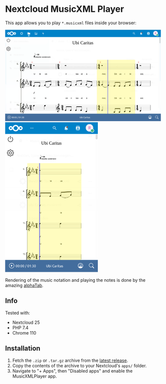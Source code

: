 # Nextcloud MusicXML Player

This app allows you to play `*.musicxml` files inside your browser:

<img src="img/screenshot1.png" width="800">

<img src="img/screenshot2.png" width="300">

Rendering of the music notation and playing the notes is done by the amazing
[alphaTab](https://www.alphatab.net/).

## Info

Tested with:

*  Nextcloud 25
*  PHP 7.4
*  Chrome 110

## Installation

1.  Fetch the `.zip` or `.tar.gz` archive from the
   [latest release](multiplenoise/nextcloud-musicxmlplayer/releases/latest).
1.  Copy the contents of the archive to your Nextcloud's `apps/` folder.
1.  Navigate to "+ Apps", then "Disabled apps" and enable the MusicXMLPlayer app.
